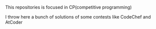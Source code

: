 This repositories is focused in CP(competitive programming) 

I throw here a bunch of solutions of some contests like CodeChef and AtCoder
